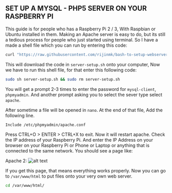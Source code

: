 ## SET UP A MYSQL - PHP5 SERVER ON YOUR RASPBERRY PI

This guide is for people who has a Raspberry Pi 2 / 3, With Raspbian or Ubuntu installed in them. Making an Apache server is easy to do, but its still a tedious process for people who just started using terminal. So I have a made a shell file which you can run by entering this code: 

```bash
curl "https://raw.githubusercontent.com/rijinmk/bash-to-setup-webserver-rpi3/master/server-setup.sh" > server-setup.sh 
```

This will download the code in `server-setup.sh` onto your computer, Now we have to run this shell file, for that enter this following code: 

```bash
sudo sh server-setup.sh && sudo rm server-setup.sh
```
You will get a prompt 2-3 times to enter the password for `mysql-client`, `phpmyadmin`. And another prompt asking you to select the sever type select `apache`. 

After sometime a file will be opened in `nano`. At the end of that file, Add the following line. 

```bash
Include /etc/phpmyadmin/apache.conf
```

Press CTRL+O > ENTER > CTRL+X to exit. Now it will restart apache. Check the IP address of your Raspberry Pi. And enter the IP Address on your browser on your Raspberry Pi or Phone or Laptop or anything that is connected to the same network. You should see a page like: 

Apache 2: 
![alt text](https://devcereal.com/wp-content/uploads/2017/02/apache-test-page.png "Apache 2")

If you get this page, that means everything works properly. Now you can go to `/var/www/html` to put files onto your very own web server. 

```bash
cd /var/www/html/
```
